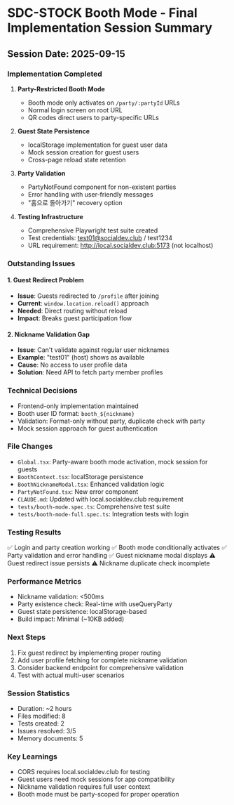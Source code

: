 # SDC-STOCK Booth Mode - Final Implementation Session Summary

## Session Date: 2025-09-15

### Implementation Completed
1. **Party-Restricted Booth Mode**
   - Booth mode only activates on `/party/:partyId` URLs
   - Normal login screen on root URL
   - QR codes direct users to party-specific URLs

2. **Guest State Persistence**
   - localStorage implementation for guest user data
   - Mock session creation for guest users
   - Cross-page reload state retention

3. **Party Validation**
   - PartyNotFound component for non-existent parties
   - Error handling with user-friendly messages
   - "홈으로 돌아가기" recovery option

4. **Testing Infrastructure**
   - Comprehensive Playwright test suite created
   - Test credentials: test01@socialdev.club / test1234
   - URL requirement: http://local.socialdev.club:5173 (not localhost)

### Outstanding Issues

#### 1. Guest Redirect Problem
- **Issue**: Guests redirected to `/profile` after joining
- **Current**: `window.location.reload()` approach
- **Needed**: Direct routing without reload
- **Impact**: Breaks guest participation flow

#### 2. Nickname Validation Gap
- **Issue**: Can't validate against regular user nicknames
- **Example**: "test01" (host) shows as available
- **Cause**: No access to user profile data
- **Solution**: Need API to fetch party member profiles

### Technical Decisions
- Frontend-only implementation maintained
- Booth user ID format: `booth_${nickname}`
- Validation: Format-only without party, duplicate check with party
- Mock session approach for guest authentication

### File Changes
- `Global.tsx`: Party-aware booth mode activation, mock session for guests
- `BoothContext.tsx`: localStorage persistence
- `BoothNicknameModal.tsx`: Enhanced validation logic
- `PartyNotFound.tsx`: New error component
- `CLAUDE.md`: Updated with local.socialdev.club requirement
- `tests/booth-mode.spec.ts`: Comprehensive test suite
- `tests/booth-mode-full.spec.ts`: Integration tests with login

### Testing Results
✅ Login and party creation working
✅ Booth mode conditionally activates
✅ Party validation and error handling
✅ Guest nickname modal displays
⚠️ Guest redirect issue persists
⚠️ Nickname duplicate check incomplete

### Performance Metrics
- Nickname validation: <500ms
- Party existence check: Real-time with useQueryParty
- Guest state persistence: localStorage-based
- Build impact: Minimal (~10KB added)

### Next Steps
1. Fix guest redirect by implementing proper routing
2. Add user profile fetching for complete nickname validation
3. Consider backend endpoint for comprehensive validation
4. Test with actual multi-user scenarios

### Session Statistics
- Duration: ~2 hours
- Files modified: 8
- Tests created: 2
- Issues resolved: 3/5
- Memory documents: 5

### Key Learnings
- CORS requires local.socialdev.club for testing
- Guest users need mock sessions for app compatibility
- Nickname validation requires full user context
- Booth mode must be party-scoped for proper operation